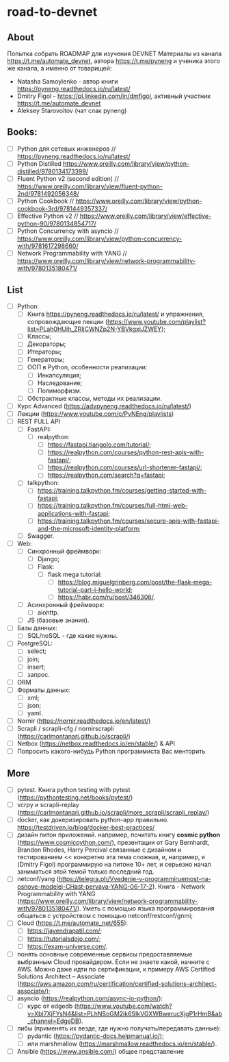 # road-to-devnet

## About
Попытка собрать ROADMAP для изучения DEVNET
Материалы из канала https://t.me/automate_devnet, автора https://t.me/pyneng и ученика этого же канала, а именно от товарищей:
- Natasha Samoylenko - автор книги https://pyneng.readthedocs.io/ru/latest/
- Dmitry Figol - https://pl.linkedin.com/in/dmfigol, активный участник https://t.me/automate_devnet
- Aleksey Starovoitov (чат слак pyneng)

## Books:
- [ ] Python для сетевых инженеров // https://pyneng.readthedocs.io/ru/latest/
- [ ] Python Distilled https://www.oreilly.com/library/view/python-distilled/9780134173399/
- [ ] Fluent Python v2 (second edition) // https://www.oreilly.com/library/view/fluent-python-2nd/9781492056348/
- [ ] Python Cookbook // https://www.oreilly.com/library/view/python-cookbook-3rd/9781449357337/
- [ ] Effective Python v2 // https://www.oreilly.com/library/view/effective-python-90/9780134854717/
- [ ] Python Concurrency with asyncio // https://www.oreilly.com/library/view/python-concurrency-with/9781617298660/
- [ ] Network Programmability with YANG // https://www.oreilly.com/library/view/network-programmability-with/9780135180471/

## List
- [ ] Python:
	- [ ] Книга https://pyneng.readthedocs.io/ru/latest/ и упражнения, сопровождающие лекции (https://www.youtube.com/playlist?list=PLah0HUih_ZRljCWNZp2N-YBVkgxiJZWEY);
	- [ ] Классы;
	- [ ] Декораторы;
	- [ ] Итераторы;
	- [ ] Генераторы;
	- [ ] ООП в Python, особенности реализации:
		- [ ] Инкапсуляция;
		- [ ] Наследование;
	    - [ ] Полиморфизм.
	- [ ] Обстрактные классы, методы их реализации.
- [ ] Курс Advanced (https://advpyneng.readthedocs.io/ru/latest/)
- [ ] Лекции (https://www.youtube.com/c/PyNEng/playlists)
- [ ] REST FULL API
    - [ ] FastAPI:
    	- [ ] realpython:
    		- [ ] https://fastapi.tiangolo.com/tutorial/;
	    	- [ ] https://realpython.com/courses/python-rest-apis-with-fastapi/;
	    	- [ ] https://realpython.com/courses/url-shortener-fastapi/;
    		- [ ] https://realpython.com/search?q=fastapi;
	- [ ] talkpython:
		- [ ] https://training.talkpython.fm/courses/getting-started-with-fastapi;
		- [ ] https://training.talkpython.fm/courses/full-html-web-applications-with-fastapi;
		- [ ] https://training.talkpython.fm/courses/secure-apis-with-fastapi-and-the-microsoft-identity-platform;
    - [ ] Swagger.
- [ ] Web:
    - [ ] Синхронный фреймворк:
        - [ ] Django;
        - [ ] Flask:
	        - [ ] flask mega tutorial:
		        - [ ] https://blog.miguelgrinberg.com/post/the-flask-mega-tutorial-part-i-hello-world;
		        - [ ] https://habr.com/ru/post/346306/.
    - [ ] Асинхронный фреймворк:
        - [ ] aiohttp.
    - [ ] JS (базовые знания).
- [ ] Базы данных:
	- [ ] SQL/noSQL - где какие нужны.
- [ ] PostgreSQL:
	- [ ] select;
	- [ ] join;
	- [ ] insert;
	- [ ] запрос.
- [ ] ORM
- [ ] Форматы данных:
	- [ ] xml;
	- [ ] json;
	- [ ] yaml.
- [ ] Nornir (https://nornir.readthedocs.io/en/latest/)
- [ ] Scrapli / scrapli-cfg / nornirscrapli (https://carlmontanari.github.io/scrapli/)
- [ ] Netbox (https://netbox.readthedocs.io/en/stable/) & API
- [ ] Попросить какого-нибудь Python программиста Вас менторить

## More
- [ ] pytest. Книга python testing with pytest (https://pythontesting.net/books/pytest/)
- [ ] vcrpy и scrapli-replay (https://carlmontanari.github.io/scrapli/more_scrapli/scrapli_replay/)
- [ ] docker, как докеризировать python-app правильно. https://testdriven.io/blog/docker-best-practices/
- [ ] дизайн питон приложений. например, почитать книгу **cosmic python** (https://www.cosmicpython.com/), презентации от Gary Bernhardt, Brandon Rhodes, Harry Percival связанные с дизайном и тестированием << конкретно эта тема сложная, и, например, я (Dmitry Figol) программирую на питоне 10+ лет, и серьезно начал заниматься этой темой только последний год.
- [ ] netconf/yang (https://telegra.ph/Vvedenie-v-programmiruemost-na-osnove-modelej-CHast-pervaya-YANG-06-17-2). Книга - Network Programmability with YANG (https://www.oreilly.com/library/view/network-programmability-with/9780135180471/). Уметь с помощью языка программирования общаться с устройством с помощью netconf/restconf/gnmi;
- [ ] Cloud (https://t.me/automate_net/655):
	- [ ] https://jayendrapatil.com/;
	- [ ] https://tutorialsdojo.com/;
	- [ ] https://exam-universe.com/.
- [ ] понять основные современные сервисы предоставляемые выбранным Cloud провайдером. Если не знаете какой, начните с AWS. Можно даже идти по сертификации, к примеру AWS Certified Solutions Architect – Associate (https://aws.amazon.com/ru/certification/certified-solutions-architect-associate/);
- [ ]  asyncio (https://realpython.com/async-io-python/):
	- [ ] курс от edgedb (https://www.youtube.com/watch?v=Xbl7XjFYsN4&list=PLhNSoGM2ik6SIkVGXWBwerucXjgP1rHmB&ab_channel=EdgeDB).
- [ ] либы (применять их везде, где нужно получать/передавать данные):
	- [ ] pydantic (https://pydantic-docs.helpmanual.io/);
	- [ ] или marshmallow (https://marshmallow.readthedocs.io/en/stable/).
- [ ] Ansible (https://www.ansible.com/) общее представление
